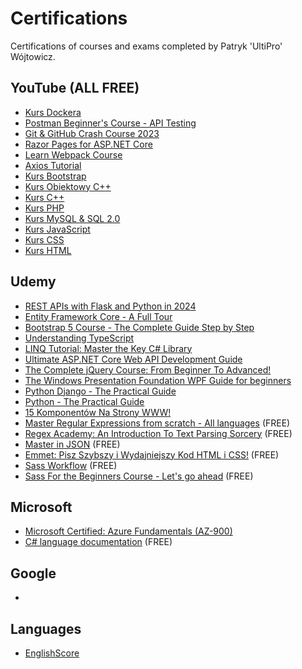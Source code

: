 # Certifications
Certifications of courses and exams completed by Patryk 'UltiPro' Wójtowicz.

## YouTube (ALL FREE)

* [Kurs Dockera](https://www.youtube.com/playlist?list=PLkcy-k498-V5AmftzfqinpMF2LFqSHK5n)
* [Postman Beginner's Course - API Testing](https://www.youtube.com/watch?v=VywxIQ2ZXw4)
* [Git & GitHub Crash Course 2023](https://www.youtube.com/watch?v=ulQA5tjJark)
* [Razor Pages for ASP.NET Core](https://www.youtube.com/watch?v=aH3FhM28rPM)
* [Learn Webpack Course](https://www.youtube.com/playlist?list=PLblA84xge2_zwxh3XJqy6UVxS60YdusY8)
* [Axios Tutorial](https://www.youtube.com/playlist?list=PLnHJACx3NwAdSOK3BoQ7wjCDT1Iw7hs_u)
* [Kurs Bootstrap](https://www.youtube.com/playlist?list=PLOYHgt8dIdozoxGuHVgyCieaxW7lcgiGC)
* [Kurs Obiektowy C++](https://www.youtube.com/playlist?list=PLOYHgt8dIdozvOVheSRb_qPVU-4ZJA7uB)
* [Kurs C++](https://www.youtube.com/playlist?list=PLOYHgt8dIdoxx0Y5wzs7CFpmBzb40PaDo)
* [Kurs PHP](https://www.youtube.com/playlist?list=PLOYHgt8dIdox81dbm1JWXQbm2geG1V2uh)
* [Kurs MySQL & SQL 2.0](https://www.youtube.com/playlist?list=PLOYHgt8dIdoymv-Wzvs8M-OsKFD31VTVZ)
* [Kurs JavaScript](https://www.youtube.com/playlist?list=PLOYHgt8dIdoxTUYuHS9ZYNlcJq5R3jBsC)
* [Kurs CSS](https://www.youtube.com/playlist?list=PLOYHgt8dIdow6b2Qm3aTJbKT2BPo5iybv)
* [Kurs HTML](https://www.youtube.com/playlist?list=PLOYHgt8dIdox9Qq3X9iAdSVekS_5Vcp5r)

## Udemy

* [REST APIs with Flask and Python in 2024](https://www.udemy.com/certificate/UC-100f5486-7f59-4bde-8642-72d5dd12a84f/)
* [Entity Framework Core - A Full Tour](https://www.udemy.com/certificate/UC-1f8c0a67-529e-4ddb-9e1e-865bbb7c51c6/)
* [Bootstrap 5 Course - The Complete Guide Step by Step](https://www.udemy.com/certificate/UC-e0b0007e-fd63-4347-881a-6f41ac3f452e/)
* [Understanding TypeScript](https://www.udemy.com/certificate/UC-1264b5c3-7d4e-4f9e-b011-666ae7379b8a/)
* [LINQ Tutorial: Master the Key C# Library](https://www.udemy.com/certificate/UC-03758d83-1570-4e7c-92c4-1ecd37d4a06a/)
* [Ultimate ASP.NET Core Web API Development Guide](https://www.udemy.com/certificate/UC-859cdd2c-c970-41cb-b889-4b38fbb977a4/)
* [The Complete jQuery Course: From Beginner To Advanced!](https://www.udemy.com/certificate/UC-f5c57db2-daeb-4e4b-b5a4-71dfb003f674/)
* [The Windows Presentation Foundation WPF Guide for beginners](https://www.udemy.com/certificate/UC-259c3465-f5e2-48fe-8bb5-30f84b4e9738/)
* [Python Django - The Practical Guide](https://www.udemy.com/certificate/UC-0a5b33f4-250d-40d0-98d4-0fef50376f96/)
* [Python - The Practical Guide](https://www.udemy.com/certificate/UC-757fd361-1c18-4c1a-bdee-0c8058d231c0/)
* [15 Komponentów Na Strony WWW!](https://www.udemy.com/certificate/UC-9d4fc924-2892-4162-a8e4-459bfedfb284/)
* [Master Regular Expressions from scratch - All languages](https://www.udemy.com/course/master-regular-expressions-from-scratch/) (FREE)
* [Regex Academy: An Introduction To Text Parsing Sorcery](https://www.udemy.com/course/regex-academy-an-introduction-to-text-parsing-sorcery/) (FREE)
* [Master in JSON](https://www.udemy.com/course/master-in-json/) (FREE)
* [Emmet: Pisz Szybszy i Wydajniejszy Kod HTML i CSS!](https://www.udemy.com/course/pisz-szybszy-i-wydajniejszy-kod-html-i-css/) (FREE)
* [Sass Workflow](https://www.udemy.com/course/sass-workflow/) (FREE)
* [Sass For the Beginners Course - Let's go ahead](https://www.udemy.com/course/sass-for-the-beginners/) (FREE)

## Microsoft

* [Microsoft Certified: Azure Fundamentals (AZ-900)](https://learn.microsoft.com/api/credentials/share/pl-pl/PatrykWjtowicz-2922/B65B5FC53BE18CC?sharingId=9C45620D696CD7C6)
* [C# language documentation](https://learn.microsoft.com/en-us/dotnet/csharp/) (FREE)

## Google

*

## Languages

* [EnglishScore](https://api2.englishscore.com/verify/787ca252)

